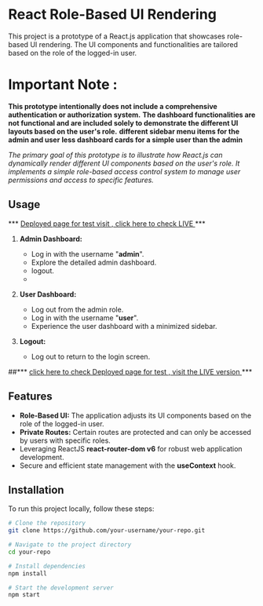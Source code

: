 # React Role-Based UI Rendering

This project is a prototype of a React.js application that showcases role-based UI rendering. The UI components and functionalities are tailored based on the role of the logged-in user.

# Important Note : 

**This prototype intentionally does not include a comprehensive authentication or authorization system.**
 **The dashboard functionalities are not functional and are included solely to demonstrate the different UI layouts based on the user's role.**
 **different sidebar menu items for the admin and user**
 **less dashboard cards for a simple user than the admin**

*The primary goal of this prototype is to illustrate how React.js can dynamically render different UI components based on the user's role.*
*It implements a simple role-based access control system to manage user permissions and access to specific features.*

## Usage
*** [Deployed page for test visit , click here to check LIVE ](https://ui-role1.netlify.app/) ***

1. **Admin Dashboard:**
   - Log in with the username "**admin**".
   - Explore the detailed admin dashboard.
   - logout.
   - 
2. **User Dashboard:**
   - Log out from the admin role.
   - Log in with the username "**user**".
   - Experience the user dashboard with a minimized sidebar.

3. **Logout:**
   - Log out to return to the login screen.

##*** [click here to check Deployed page for test , visit the LIVE version ](https://ui-role1.netlify.app/) ***


## Features

- **Role-Based UI:** The application adjusts its UI components based on the role of the logged-in user.
- **Private Routes:** Certain routes are protected and can only be accessed by users with specific roles.
- Leveraging ReactJS **react-router-dom v6** for robust web application development.
- Secure and efficient state management with the **useContext** hook.



## Installation

To run this project locally, follow these steps:

```bash
# Clone the repository
git clone https://github.com/your-username/your-repo.git

# Navigate to the project directory
cd your-repo

# Install dependencies
npm install

# Start the development server
npm start

